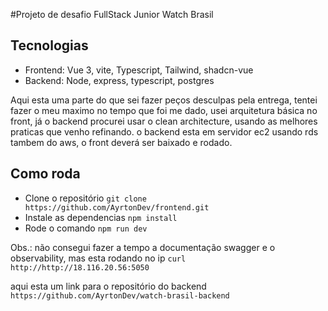 #Projeto de desafio FullStack Junior Watch Brasil

## Tecnologias

- Frontend: Vue 3, vite, Typescript, Tailwind, shadcn-vue
- Backend: Node, express, typescript, postgres

Aqui esta uma parte do que sei fazer peços desculpas pela entrega, tentei fazer o meu maximo no tempo que foi me dado, usei arquitetura básica no front, já o backend procurei usar o clean architecture, usando as melhores praticas que venho refinando. o backend esta em servidor ec2 usando rds tambem do aws, o front deverá ser baixado e rodado.

## Como roda

- Clone o repositório `git clone https://github.com/AyrtonDev/frontend.git`
- Instale as dependencias `npm install`
- Rode o comando `npm run dev`

Obs.: não consegui fazer a tempo a documentação swagger e o observability, mas esta rodando no ip `curl http://http://18.116.20.56:5050`

aqui esta um link para o repositório do backend `https://github.com/AyrtonDev/watch-brasil-backend`